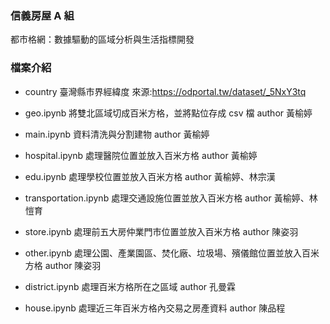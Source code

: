 ### 信義房屋 A 組
都市格網：數據驅動的區域分析與生活指標開發

### 檔案介紹
- country
臺灣縣市界經緯度
來源:https://odportal.tw/dataset/_5NxY3tq

- geo.ipynb
將雙北區域切成百米方格，並將點位存成 csv 檔
author 黃榆婷

- main.ipynb
資料清洗與分割建物
author 黃榆婷

- hospital.ipynb
處理醫院位置並放入百米方格
author 黃榆婷

- edu.ipynb
處理學校位置並放入百米方格
author 黃榆婷、林宗漢

- transportation.ipynb
處理交通設施位置並放入百米方格
author 黃榆婷、林愷育

- store.ipynb
處理前五大房仲業門市位置並放入百米方格
author 陳姿羽

- other.ipynb
處理公園、產業園區、焚化廠、垃圾場、殯儀館位置並放入百米方格
author 陳姿羽

- district.ipynb
處理百米方格所在之區域
author 孔曼霖

- house.ipynb
處理近三年百米方格內交易之房產資料
author 陳品程